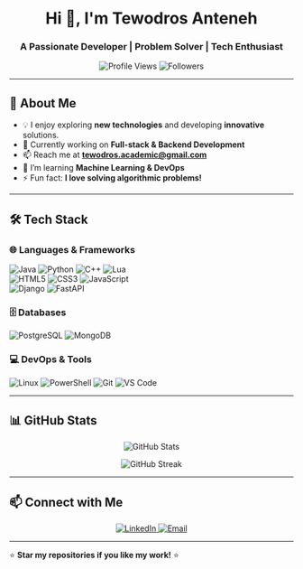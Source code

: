 <h1 align="center">Hi 👋, I'm Tewodros Anteneh</h1>
<h3 align="center">A Passionate Developer | Problem Solver | Tech Enthusiast</h3>

<p align="center">
  <img src="https://komarev.com/ghpvc/?username=tewodros-anteneh&label=Profile%20Views&color=0e75b6&style=flat" alt="Profile Views">
  <img src="https://img.shields.io/github/followers/tewodros-anteneh?label=Followers&style=social" alt="Followers">
</p>

---

## 🚀 About Me

- 💡 I enjoy exploring **new technologies** and developing **innovative** solutions.  
- 🔭 Currently working on **Full-stack & Backend Development**  
- 📫 Reach me at **tewodros.academic@gmail.com**  
- 🌱 I’m learning **Machine Learning & DevOps**  
- ⚡ Fun fact: **I love solving algorithmic problems!**  

---

## 🛠️ Tech Stack  

### 🌐 Languages & Frameworks  
![Java](https://img.shields.io/badge/Java-ED8B00?style=for-the-badge&logo=java&logoColor=white)
![Python](https://img.shields.io/badge/Python-3776AB?style=for-the-badge&logo=python&logoColor=white)
![C++](https://img.shields.io/badge/C++-00599C?style=for-the-badge&logo=c%2B%2B&logoColor=white)
![Lua](https://img.shields.io/badge/Lua-2C2D72?style=for-the-badge&logo=lua&logoColor=white)  
![HTML5](https://img.shields.io/badge/HTML5-E34F26?style=for-the-badge&logo=html5&logoColor=white)
![CSS3](https://img.shields.io/badge/CSS3-1572B6?style=for-the-badge&logo=css3&logoColor=white)
![JavaScript](https://img.shields.io/badge/JavaScript-F7DF1E?style=for-the-badge&logo=javascript&logoColor=black)  
![Django](https://img.shields.io/badge/Django-092E20?style=for-the-badge&logo=django&logoColor=white)
![FastAPI](https://img.shields.io/badge/FastAPI-009688?style=for-the-badge&logo=fastapi&logoColor=white)

### 🗄️ Databases  
![PostgreSQL](https://img.shields.io/badge/PostgreSQL-336791?style=for-the-badge&logo=postgresql&logoColor=white)
![MongoDB](https://img.shields.io/badge/MongoDB-4EA94B?style=for-the-badge&logo=mongodb&logoColor=white)

### 💻 DevOps & Tools  
![Linux](https://img.shields.io/badge/Linux-FCC624?style=for-the-badge&logo=linux&logoColor=black)
![PowerShell](https://img.shields.io/badge/PowerShell-5391FE?style=for-the-badge&logo=powershell&logoColor=white)
![Git](https://img.shields.io/badge/Git-F05032?style=for-the-badge&logo=git&logoColor=white)
![VS Code](https://img.shields.io/badge/VSCode-0078D4?style=for-the-badge&logo=visualstudiocode&logoColor=white)

---

## 📊 GitHub Stats  
<p align="center">
  <img src="https://github-readme-stats.vercel.app/api?username=tewodros-anteneh&show_icons=true&theme=radical" alt="GitHub Stats">
</p>

<p align="center">
  <img src="https://github-readme-streak-stats.herokuapp.com/?user=tewodros-anteneh&theme=radical" alt="GitHub Streak">
</p>

---

## 📫 Connect with Me  
<p align="center">
  <a href="https://www.linkedin.com/in/your-profile">
    <img src="https://img.shields.io/badge/LinkedIn-0077B5?style=for-the-badge&logo=linkedin&logoColor=white" alt="LinkedIn">
  </a>
  <a href="mailto:tewodros.academic@gmail.com">
    <img src="https://img.shields.io/badge/Gmail-D14836?style=for-the-badge&logo=gmail&logoColor=white" alt="Email">
  </a>
</p>

---

⭐ **Star my repositories if you like my work!** ⭐  

